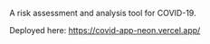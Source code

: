 A risk assessment and analysis tool for COVID-19. 

Deployed here: https://covid-app-neon.vercel.app/
